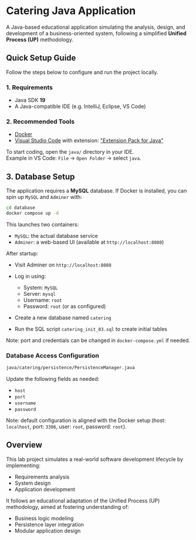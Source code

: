 # Catering Java Application

A Java-based educational application simulating the analysis, design, and development of a business-oriented system, following a simplified **Unified Process (UP)** methodology.

## Quick Setup Guide

Follow the steps below to configure and run the project locally.

### 1. Requirements

- Java SDK **19**
- A Java-compatible IDE (e.g. IntelliJ, Eclipse, VS Code)

### 2. Recommended Tools

- [Docker](https://docs.docker.com/engine/install/)
- [Visual Studio Code](https://code.visualstudio.com/) with extension: ["Extension Pack for Java"](https://marketplace.visualstudio.com/items?itemName=vscjava.vscode-java-pack)

To start coding, open the `java/` directory in your IDE.  
Example in VS Code: `File` → `Open Folder` → select `java`.

## 3. Database Setup

The application requires a **MySQL** database. If Docker is installed, you can spin up `MySQL` and `Adminer` with:

```bash
cd database
docker compose up -d
```

This launches two containers:

- `MySQL`: the actual database service
- `Adminer`: a web-based UI (available at `http://localhost:8080`)

After startup:

- Visit Adminer on `http://localhost:8080`
- Log in using:
  - System: `MySQL`
  - Server: `mysql`
  - Username: `root`
  - Password: `root` (or as configured)

- Create a new database named `catering`
- Run the SQL script `catering_init_03.sql` to create initial tables

Note: port and credentials can be changed in `docker-compose.yml` if needed.

### Database Access Configuration

```bash
java/catering/persistence/PersistenceManager.java
```

Update the following fields as needed:

- `host`
- `port`
- `username`
- `password`

Note: default configuration is aligned with the Docker setup (host: `localhost`, port: `3306`, user: `root`, password: `root`).

## Overview

This lab project simulates a real-world software development lifecycle by implementing:

- Requirements analysis
- System design
- Application development

It follows an educational adaptation of the Unified Process (UP) methodology, aimed at fostering understanding of:

- Business logic modeling
- Persistence layer integration
- Modular application design
